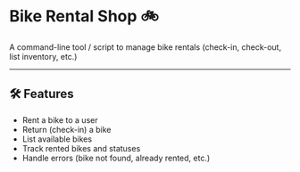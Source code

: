 
# Bike Rental Shop 🚲

A command-line tool / script to manage bike rentals (check-in, check-out, list inventory, etc.)

---

## 🛠️ Features

- Rent a bike to a user  
- Return (check-in) a bike  
- List available bikes  
- Track rented bikes and statuses  
- Handle errors (bike not found, already rented, etc.)




